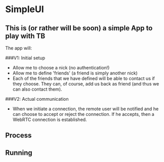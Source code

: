 # SimpleUI
## This is (or rather will be soon) a simple App to play with TB

The app will:

###V1: Initial setup
* Allow me to choose a nick (no authentication!)
* Allow me to define 'friends' (a friend is simply another nick)
* Each of the friends that we have defined will be able to contact us if they
  choose. They can, of course, add us back as friend (and thus we can also
  contact them).

###V2: Actual communication
* When we initiate a connection, the remote user will be notified and he can
  choose to accept or reject the connection. If he accepts, then a WebRTC
  connection is established.



## Process




## Running

